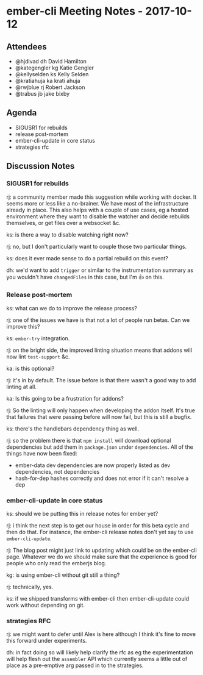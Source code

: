 # ember-cli Meeting Notes - 2017-10-12

## Attendees

- @hjdivad dh David Hamilton
- @kategengler kg Katie Gengler
- @kellyselden ks Kelly Selden
- @kratiahuja ka krati ahuja 
- @rwjblue rj Robert Jackson
- @trabus jb jake bixby

## Agenda

- SIGUSR1 for rebuilds
- release post-mortem
- ember-cli-update in core status
- strategies rfc

## Discussion Notes

### SIGUSR1 for rebuilds

rj: a community member made this suggestion while working with docker.  It seems more or less like a no-brainer.  We have most of the infrastructure already in place.  This also helps with a couple of use cases, eg a hosted environment where they want to disable the watcher and decide rebuilds themselves, or get files over a websocket &c.

ks: is there a way to disable watching right now?

rj: no, but I don't particularly want to couple those two particular things.

ks: does it ever made sense to do a partial rebuild on this event?

dh: we'd want to add `trigger` or similar to the instrumentation summary as you wouldn't have `changedFiles` in this case, but I'm :+1: on this.


### Release post-mortem

ks: what can we do to improve the release process?

rj: one of the issues we have is that not a lot of people run betas.  Can we improve this?

ks: `ember-try` integration.

rj: on the bright side, the improved linting situation means that addons will now lint `test-support` &c.

ka: is this optional?

rj: it's in by default.  The issue before is that there wasn't a good way to add linting at all.

ka: Is this going to be a frustration for addons?

rj: So the linting will only happen when developing the addon itself.  It's true that failures that were passing before will now fail, but this is still a bugfix.

ks: there's the handlebars dependency thing as well.

rj: so the problem there is that `npm install` will download optional dependencies but add them in `package.json` under `dependencies`.  All of the things have now been fixed:
  - ember-data dev dependencies are now properly listed as dev dependencies, not dependencies
  - hash-for-dep hashes correctly and does not error if it can't resolve a dep

### ember-cli-update in core status

ks: should we be putting this in release notes for ember yet?

rj: i think the next step is to get our house in order for this beta cycle and then do that.  For instance, the ember-cli release notes don't yet say to use `ember-cli-update`.

rj: The blog post might just link to updating which could be on the ember-cli page.  Whatever we do we should make sure that the experience is good for people who only read the emberjs blog.

kg: is using ember-cli without git still a thing?

rj: technically, yes.

ks: if we shipped transforms with ember-cli then ember-cli-update could work without depending on git.

### strategies RFC

rj: we might want to defer until Alex is here although I think it's fine to move this forward under experiments.

dh: in fact doing so will likely help clarify the rfc as eg the experimentation will help flesh out the `assembler` API which currently seems a little out of place as a pre-emptive arg passed in to the strategies.



